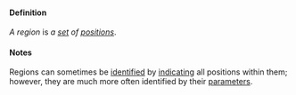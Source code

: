 #### Definition

*A region* is *a [set](https://github.com/gcassel/Modular-Organization-Terminology/blob/master/terms/set.md) of [positions](https://github.com/gcassel/Modular-Organization-Terminology/blob/master/terms/position.md)*.

#### Notes

Regions can sometimes be [identified](https://github.com/gcassel/Modular-Organization-Terminology/blob/master/terms/identify.md) by [indicating](https://github.com/gcassel/Modular-Organization-Terminology/blob/master/terms/indicate.md) all positions within them; however, they are much more often identified by their [parameters](https://github.com/gcassel/Modular-Organization-Terminology/blob/master/terms/parameter.md).
